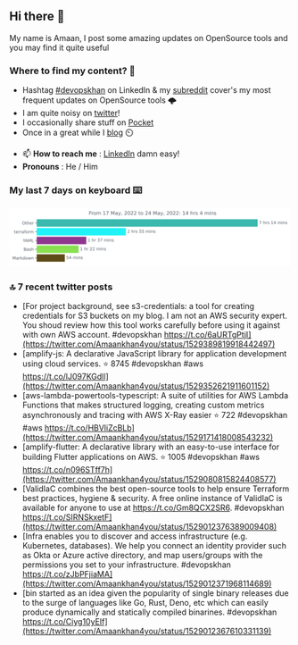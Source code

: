 <!--- [![Hits](https://hits.seeyoufarm.com/api/count/incr/badge.svg?url=https%3A%2F%2Fgithub.com%2Fakhan4u%2Fhit-counter&count_bg=%2379C83D&title_bg=%23555555&icon=&icon_color=%23E7E7E7&title=visits&edge_flat=false)](https://hits.seeyoufarm.com) --->

## Hi there 👋

My name is Amaan, I post some amazing updates on OpenSource tools and you may find it quite useful

### Where to find my content? 🤔

* Hashtag [#devopskhan](https://www.linkedin.com/feed/hashtag/devopskhan/) on LinkedIn & my [subreddit](https://www.reddit.com/r/devopskhan/) cover's my most frequent updates on OpenSource tools 🌩️
* I am quite noisy on [twitter](https://twitter.com/Amaankhan4you)!
* I occasionally share stuff on [Pocket](https://getpocket.com/@ej6g8d1dp2829A16a9Tf5d4T6bAMp3d8791rejDe86yem3bm4e14ex4fT4dluk29)
* Once in a great while I [blog](https://linuxparrot.com/) ⏲️


- 📫 **How to reach me** : [LinkedIn](https://www.linkedin.com/in/amaan-khan-linux-ninja) damn easy!
- **Pronouns** : He / Him

### My last 7 days on keyboard ⌨️

<img src="https://github.com/akhan4u/akhan4u/blob/main/images/stat.svg" alt="Amaan's Wakatime Activity!"/>

### 🔝 7 recent twitter posts
<!-- DEVDOJO:START -->
- [For project background, see s3-credentials: a tool for creating credentials for S3 buckets on my blog. I am not an AWS security expert. You shoud review how this tool works carefully before using it against with own AWS account. #devopskhan https://t.co/6aURTgPtjI](https://twitter.com/Amaankhan4you/status/1529389819918442497)
- [amplify-js: A declarative JavaScript library for application development using cloud services.
⭐️ 8745
#devopskhan #aws
https://t.co/lJ097KGdll](https://twitter.com/Amaankhan4you/status/1529352621911601152)
- [aws-lambda-powertools-typescript: A suite of utilities for AWS Lambda Functions that makes structured logging, creating custom metrics asynchronously and tracing with AWS X-Ray easier
⭐️ 722
#devopskhan #aws
https://t.co/HBVliZcBLb](https://twitter.com/Amaankhan4you/status/1529171418008543232)
- [amplify-flutter: A declarative library with an easy-to-use interface for building Flutter applications on AWS.
⭐️ 1005
#devopskhan #aws
https://t.co/n096STff7h](https://twitter.com/Amaankhan4you/status/1529080815824408577)
- [ValidIaC combines the best open-source tools to help ensure Terraform best practices, hygiene &amp; security. A free online instance of ValidIaC is available for anyone to use at https://t.co/Gm8QCX2SR6. #devopskhan https://t.co/SIRNSkxetF](https://twitter.com/Amaankhan4you/status/1529012376389009408)
- [Infra enables you to discover and access infrastructure &lpar;e.g. Kubernetes, databases&rpar;. We help you connect an identity provider such as Okta or Azure active directory, and map users/groups with the permissions you set to your infrastructure. #devopskhan https://t.co/zJbPFjiaMA](https://twitter.com/Amaankhan4you/status/1529012371968114689)
- [bin started as an idea given the popularity of single binary releases due to the surge of languages like Go, Rust, Deno, etc which can easily produce dynamically and statically compiled binarines. #devopskhan https://t.co/Ciyg10yEIf](https://twitter.com/Amaankhan4you/status/1529012367610331139)
<!-- DEVDOJO:END -->

<!-- ![Amaan's GitHub stats](https://github-readme-stats.vercel.app/api?username=akhan4u&count_private=true&show_icons=true&hide=contribs) -->
